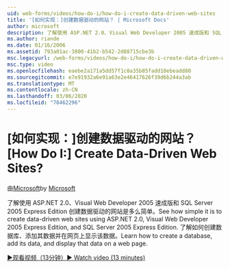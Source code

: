 ```yaml
---
uid: web-forms/videos/how-do-i/how-do-i-create-data-driven-web-sites
title: '[如何实现：]创建数据驱动的网站？ | Microsoft Docs'
author: microsoft
description: 了解使用 ASP.NET 2.0、Visual Web Developer 2005 速成版和 SQL Server 2005 Express Edition 创建数据驱动的网站是多么简单。 了解 。
ms.author: riande
ms.date: 01/16/2006
ms.assetid: 793a01ac-3800-41b2-b542-2d88715cbe3b
msc.legacyurl: /web-forms/videos/how-do-i/how-do-i-create-data-driven-web-sites
msc.type: video
ms.openlocfilehash: eaebe2a171a5dd57f1c8a35b85fadd10ebeadd80
ms.sourcegitcommit: e7e91932a6e91a63e2e46417626f39d6b244a3ab
ms.translationtype: MT
ms.contentlocale: zh-CN
ms.lasthandoff: 03/06/2020
ms.locfileid: "78462296"
---
```

# <a name="how-do-i-create-data-driven-web-sites"></a><span data-ttu-id="1a105-105">[如何实现：]创建数据驱动的网站？</span><span class="sxs-lookup"><span data-stu-id="1a105-105">[How Do I:] Create Data-Driven Web Sites?</span></span>

<span data-ttu-id="1a105-106">由[Microsoft](https://github.com/microsoft)</span><span class="sxs-lookup"><span data-stu-id="1a105-106">by [Microsoft](https://github.com/microsoft)</span></span>

<span data-ttu-id="1a105-107">了解使用 ASP.NET 2.0、Visual Web Developer 2005 速成版和 SQL Server 2005 Express Edition 创建数据驱动的网站是多么简单。</span><span class="sxs-lookup"><span data-stu-id="1a105-107">See how simple it is to create data-driven web sites using ASP.NET 2.0, Visual Web Developer 2005 Express Edition, and SQL Server 2005 Express Edition.</span></span> <span data-ttu-id="1a105-108">了解如何创建数据库、添加其数据并在网页上显示该数据。</span><span class="sxs-lookup"><span data-stu-id="1a105-108">Learn how to create a database, add its data, and display that data on a web page.</span></span>

[<span data-ttu-id="1a105-109">&#9654;观看视频（13分钟）</span><span class="sxs-lookup"><span data-stu-id="1a105-109">&#9654; Watch video (13 minutes)</span></span>](https://channel9.msdn.com/Blogs/ASP-NET-Site-Videos/how-do-i-create-data-driven-web-sites)
